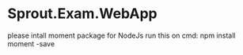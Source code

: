# Sprout.Exam.WebApp

please intall moment package for NodeJs
run this on cmd: 
npm install moment -save
